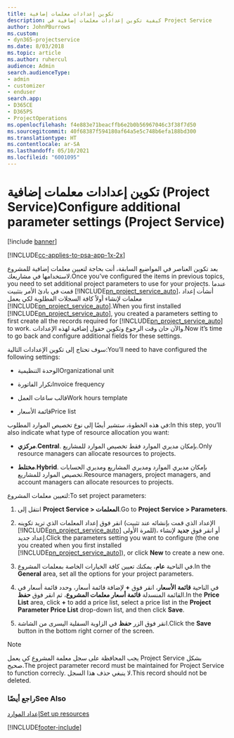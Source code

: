 ```yaml
---
title: تكوين إعدادات معلمات إضافية
description: كيفية تكوين إعدادات معلمات إضافية في Project Service
author: JohnPBurrows
ms.custom:
- dyn365-projectservice
ms.date: 8/03/2018
ms.topic: article
ms.author: ruhercul
audience: Admin
search.audienceType:
- admin
- customizer
- enduser
search.app:
- D365CE
- D365PS
- ProjectOperations
ms.openlocfilehash: f4e883e71beacffb6e2b0b56967046c3f38f7d50
ms.sourcegitcommit: 40f68387f594180af64a5e5c748b6efa188bd300
ms.translationtype: HT
ms.contentlocale: ar-SA
ms.lasthandoff: 05/10/2021
ms.locfileid: "6001095"
---
```

# <a name="configure-additional-parameter-settings-project-service"></a><span data-ttu-id="60c4d-103">تكوين إعدادات معلمات إضافية (Project Service)</span><span class="sxs-lookup"><span data-stu-id="60c4d-103">Configure additional parameter settings (Project Service)</span></span>

[!include [banner](../includes/psa-now-project-operations.md)]

[!INCLUDE[cc-applies-to-psa-app-1x-2x](../includes/cc-applies-to-psa-app-1x-2x.md)]

<span data-ttu-id="60c4d-104">بعد تكوين العناصر في المواضيع السابقة، أنت بحاجة لتعيين معلمات إضافية للمشروع لاستخدامها في مشاريعك.</span><span class="sxs-lookup"><span data-stu-id="60c4d-104">Once you’ve configured the items in previous topics, you need to set additional project parameters to use for your projects.</span></span> <span data-ttu-id="60c4d-105">عندما قمت في بادئ الأمر بتثبيت [!INCLUDE[pn_project_service_auto](../includes/pn-project-service-auto.md)]، أنشأت إعداد معلمات لإنشاء أولاً كافة السجلات المطلوبة لكي يعمل [!INCLUDE[pn_project_service_auto](../includes/pn-project-service-auto.md)].</span><span class="sxs-lookup"><span data-stu-id="60c4d-105">When you first installed [!INCLUDE[pn_project_service_auto](../includes/pn-project-service-auto.md)], you created a parameters setting to first create all the records required for [!INCLUDE[pn_project_service_auto](../includes/pn-project-service-auto.md)] to work.</span></span> <span data-ttu-id="60c4d-106">والآن حان وقت الرجوع وتكوين حقول إضافية لهذه الإعدادات.</span><span class="sxs-lookup"><span data-stu-id="60c4d-106">Now it’s time to go back and configure additional fields for these settings.</span></span>  
  
 <span data-ttu-id="60c4d-107">سوف تحتاج إلى تكوين الإعدادات التالية:</span><span class="sxs-lookup"><span data-stu-id="60c4d-107">You’ll need to have configured the following settings:</span></span>  
  
-   <span data-ttu-id="60c4d-108">الوحدة التنظيمية</span><span class="sxs-lookup"><span data-stu-id="60c4d-108">Organizational unit</span></span>  
  
-   <span data-ttu-id="60c4d-109">تكرار الفاتورة</span><span class="sxs-lookup"><span data-stu-id="60c4d-109">Invoice frequency</span></span>  
  
-   <span data-ttu-id="60c4d-110">قالب ساعات العمل</span><span class="sxs-lookup"><span data-stu-id="60c4d-110">Work hours template</span></span>  
  
-   <span data-ttu-id="60c4d-111">قائمة الأسعار</span><span class="sxs-lookup"><span data-stu-id="60c4d-111">Price list</span></span>  
 
<span data-ttu-id="60c4d-112">في هذه الخطوة، ستشير أيضًا إلى نوع تخصيص الموارد المطلوب:</span><span class="sxs-lookup"><span data-stu-id="60c4d-112">In this step, you’ll also indicate what type of resource allocation you want:</span></span>  
  
- <span data-ttu-id="60c4d-113">**مركزي**.</span><span class="sxs-lookup"><span data-stu-id="60c4d-113">**Central**.</span></span> <span data-ttu-id="60c4d-114">بإمكان مديري الموارد فقط تخصيص الموارد للمشاريع.</span><span class="sxs-lookup"><span data-stu-id="60c4d-114">Only resource managers can allocate resources to projects.</span></span>  
  
- <span data-ttu-id="60c4d-115">**مختلط**.</span><span class="sxs-lookup"><span data-stu-id="60c4d-115">**Hybrid**.</span></span> <span data-ttu-id="60c4d-116">بإمكان مديري الموارد ومديري المشاريع ومديري الحسابات تخصيص الموارد للمشاريع.</span><span class="sxs-lookup"><span data-stu-id="60c4d-116">Resource managers, project managers, and account managers can allocate resources to projects.</span></span>  
  
 
<span data-ttu-id="60c4d-117">لتعيين معلمات المشروع:</span><span class="sxs-lookup"><span data-stu-id="60c4d-117">To set project parameters:</span></span>  
  
1. <span data-ttu-id="60c4d-118">انتقل إلى **Project Service > المعلمات‬**.</span><span class="sxs-lookup"><span data-stu-id="60c4d-118">Go to **Project Service > Parameters**.</span></span>  
  
2. <span data-ttu-id="60c4d-119">انقر فوق إعداد المعلمات الذي تريد تكوينه (الإعداد الذي قمت بإنشائه عند تثبيت [!INCLUDE[pn_project_service_auto](../includes/pn-project-service-auto.md)] للمرة الأولى)، أو انقر فوق **جديد** لإنشاء إعداد جديد.</span><span class="sxs-lookup"><span data-stu-id="60c4d-119">Click the parameters setting you want to configure (the one you created when you first installed [!INCLUDE[pn_project_service_auto](../includes/pn-project-service-auto.md)]), or click **New** to create a new one.</span></span>  
  
3. <span data-ttu-id="60c4d-120">في الناحية **عام**، يمكنك تعيين كافة الخيارات الخاصة بمعلمات المشروع.</span><span class="sxs-lookup"><span data-stu-id="60c4d-120">In the **General** area, set all the options for your project parameters.</span></span>  
  
4. <span data-ttu-id="60c4d-121">في الناحية **قائمة الأسعار**، انقر فوق **+** لإضافة قائمة أسعار، وحدد قائمة أسعار في القائمة المنسدلة **قائمة أسعار معلمات المشروع**، ثم انقر فوق **حفظ**.</span><span class="sxs-lookup"><span data-stu-id="60c4d-121">In the **Price List** area, click **+** to add a price list, select a price list in the **Project Parameter Price List** drop-down list, and then click **Save**.</span></span>  
  
5. <span data-ttu-id="60c4d-122">انقر فوق الزر **حفظ** في الزاوية السفلية اليسرى من الشاشة.</span><span class="sxs-lookup"><span data-stu-id="60c4d-122">Click the **Save** button in the bottom right corner of the screen.</span></span>  

> [!NOTE]
> <span data-ttu-id="60c4d-123">يجب المحافظة على سجل معلمة المشروع كي يعمل Project Service بشكل صحيح.</span><span class="sxs-lookup"><span data-stu-id="60c4d-123">The project parameter record must be maintained for Project Service to function correcly.</span></span> <span data-ttu-id="60c4d-124">لا ينبغي حذف هذا السجل.</span><span class="sxs-lookup"><span data-stu-id="60c4d-124">This record should not be deleted.</span></span>

### <a name="see-also"></a><span data-ttu-id="60c4d-125">راجع أيضًا</span><span class="sxs-lookup"><span data-stu-id="60c4d-125">See Also</span></span>  
 [<span data-ttu-id="60c4d-126">إعداد الموارد</span><span class="sxs-lookup"><span data-stu-id="60c4d-126">Set up resources</span></span>](../psa/set-up-resources.md)


[!INCLUDE[footer-include](../includes/footer-banner.md)]